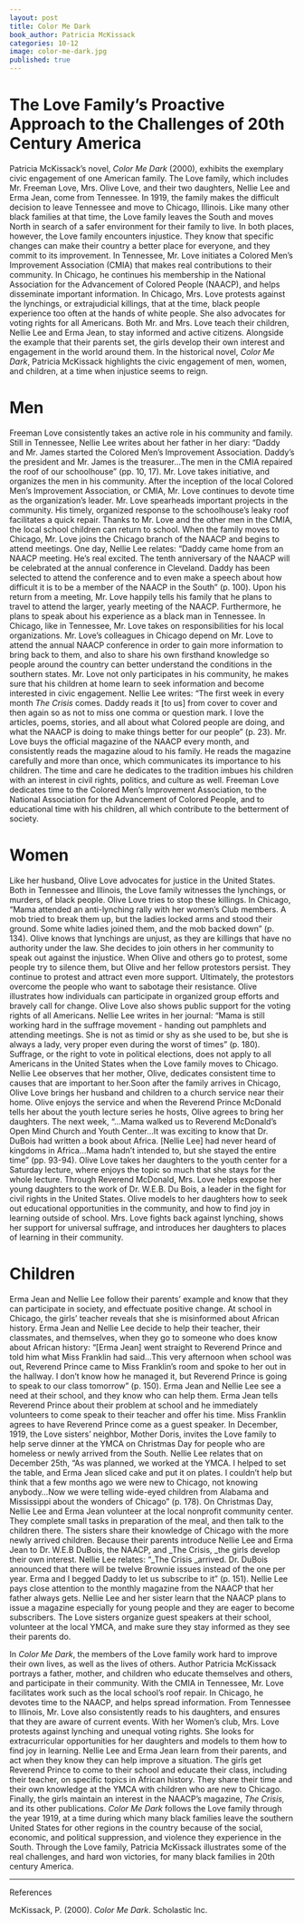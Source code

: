 ```yaml
---
layout: post
title: Color Me Dark
book_author: Patricia McKissack
categories: 10-12
image: color-me-dark.jpg
published: true
---
```

# The Love Family’s Proactive Approach to the Challenges of 20th Century America

Patricia McKissack’s novel, _Color Me Dark_ (2000), exhibits the exemplary
civic engagement of one American family. The Love family, which includes Mr.
Freeman Love, Mrs. Olive Love, and their two daughters, Nellie Lee and Erma
Jean, come from Tennessee. In 1919, the family makes the difficult decision to
leave Tennessee and move to Chicago, Illinois. Like many other black families
at that time, the Love family leaves the South and moves North in search of a
safer environment for their family to live. In both places, however, the Love
family encounters injustice. They know that specific changes can make their
country a better place for everyone, and they commit to its improvement. In
Tennessee, Mr. Love initiates a Colored Men’s Improvement Association (CMIA)
that makes real contributions to their community. In Chicago, he continues his
membership in the National Association for the Advancement of Colored People
(NAACP), and helps disseminate important information. In Chicago, Mrs. Love
protests against the lynchings, or extrajudicial killings, that at the time,
black people experience too often at the hands of white people. She also
advocates for voting rights for all Americans. Both Mr. and Mrs. Love teach
their children, Nellie Lee and Erma Jean, to stay informed and active citizens.
Alongside the example that their parents set, the girls develop their own
interest and engagement in the world around them. In the historical novel,
_Color Me Dark_, Patricia McKissack highlights the civic engagement of men,
women, and children, at a time when injustice seems to reign. 

# Men

Freeman Love consistently takes an active role in his community and family.
Still in Tennessee, Nellie Lee writes about her father in her diary: “Daddy and
Mr. James started the Colored Men’s Improvement Association. Daddy’s the
president and Mr. James is the treasurer…The men in the CMIA repaired the roof
of our schoolhouse” (pp. 10, 17). Mr. Love takes initiative, and organizes the
men in his community. After the inception of the local Colored Men’s
Improvement Association, or CMIA, Mr. Love continues to devote time as the
organization’s leader. Mr. Love spearheads important projects in the community.
His timely, organized response to the schoolhouse’s leaky roof facilitates a
quick repair. Thanks to Mr. Love and the other men in the CMIA, the local
school children can return to school. When the family moves to Chicago, Mr.
Love joins the Chicago branch of the NAACP and begins to attend meetings. One
day, Nellie Lee relates: “Daddy came home from an NAACP meeting. He’s real
excited. The tenth anniversary of the NAACP will be celebrated at the annual
conference in Cleveland. Daddy has been selected to attend the conference and
to even make a speech about how difficult it is to be a member of the NAACP in
the South” (p. 100). Upon his return from a meeting, Mr. Love happily tells his
family that he plans to travel to attend the larger, yearly meeting of the
NAACP. Furthermore, he plans to speak about his experience as a black man in
Tennessee. In Chicago, like in Tennessee, Mr. Love takes on responsibilities
for his local organizations. Mr. Love’s colleagues in Chicago depend on Mr.
Love to attend the annual NAACP conference in order to gain more information to
bring back to them, and also to share his own firsthand knowledge so people
around the country can better understand the conditions in the southern states.
Mr. Love not only participates in his community, he makes sure that his
children at home learn to seek information and become interested in civic
engagement. Nellie Lee writes: “The first week in every month _The_ _Crisis_
comes. Daddy reads it [to us] from cover to cover and then again so as not to
miss one comma or question mark. I love the articles, poems, stories, and all
about what Colored people are doing, and what the NAACP is doing to make things
better for our people” (p. 23). Mr. Love buys the official magazine of the
NAACP every month, and consistently reads the magazine aloud to his family. He
reads the magazine carefully and more than once, which communicates its
importance to his children. The time and care he dedicates to the tradition
imbues his children with an interest in civil rights, politics, and culture as
well. Freeman Love dedicates time to the Colored Men’s Improvement Association,
to the National Association for the Advancement of Colored People, and to
educational time with his children, all which contribute to the betterment of
society.

# Women

Like her husband, Olive Love advocates for justice in the United States. Both
in Tennessee and Illinois, the Love family witnesses the lynchings, or murders,
of black people. Olive Love tries to stop these killings. In Chicago, “Mama
attended an anti-lynching rally with her women’s Club members. A mob tried to
break them up, but the ladies locked arms and stood their ground. Some white
ladies joined them, and the mob backed down” (p. 134). Olive knows that
lynchings are unjust, as they are killings that have no authority under the
law. She decides to join others in her community to speak out against the
injustice. When Olive and others go to protest, some people try to silence
them, but Olive and her fellow protestors persist. They continue to protest and
attract even more support. Ultimately, the protestors overcome the people who
want to sabotage their resistance. Olive illustrates how individuals can
participate in organized group efforts and bravely call for change. Olive Love
also shows public support for the voting rights of all Americans. Nellie Lee
writes in her journal: “Mama is still working hard in the suffrage movement -
handing out pamphlets and attending meetings. She is not as timid or shy as she
used to be, but she is always a lady, very proper even during the worst of
times” (p. 180). Suffrage, or the right to vote in political elections, does
not apply to all Americans in the United States when the Love family moves to
Chicago. Nellie Lee observes that her mother, Olive, dedicates consistent time
to causes that are important to her.Soon after the family arrives in Chicago,
Olive Love brings her husband and children to a church service near their home.
Olive enjoys the service and when the Reverend Prince McDonald tells her about
the youth lecture series he hosts, Olive agrees to bring her daughters. The
next week, “...Mama walked us to Reverend McDonald’s Open Mind Church and Youth
Center…It was exciting to know that Dr. DuBois had written a book about Africa.
[Nellie Lee] had never heard of kingdoms in Africa…Mama hadn’t intended to, but
she stayed the entire time” (pp. 93-94). Olive Love takes her daughters to the
youth center for a Saturday lecture, where enjoys the topic so much that she
stays for the whole lecture. Through Reverend McDonald, Mrs. Love helps expose
her young daughters to the work of Dr. W.E.B. Du Bois, a leader in the fight
for civil rights in the United States. Olive models to her daughters how to
seek out educational opportunities in the community, and how to find joy in
learning outside of school. Mrs. Love fights back against lynching, shows her
support for universal suffrage, and introduces her daughters to places of
learning in their community.

# Children

Erma Jean and Nellie Lee follow their parents’ example and know that they can
participate in society, and effectuate positive change. At school in Chicago,
the girls’ teacher reveals that she is misinformed about African history. Erma
Jean and Nellie Lee decide to help their teacher, their classmates, and
themselves, when they go to someone who does know about African history: “[Erma
Jean] went straight to Reverend Prince and told him what Miss Franklin had
said…This very afternoon when school was out, Reverend Prince came to Miss
Franklin’s room and spoke to her out in the hallway. I don’t know how he
managed it, but Reverend Prince is going to speak to our class tomorrow” (p.
150). Erma Jean and Nellie Lee see a need at their school, and they know who
can help them. Erma Jean tells Reverend Prince about their problem at school
and he immediately volunteers to come speak to their teacher and offer his
time. Miss Franklin agrees to have Reverend Prince come as a guest speaker. In
December, 1919, the Love sisters’ neighbor, Mother Doris, invites the Love
family to help serve dinner at the YMCA on Christmas Day for people who are
homeless or newly arrived from the South. Nellie Lee relates that on December
25th, “As was planned, we worked at the YMCA. I helped to set the table, and
Erma Jean sliced cake and put it on plates. I couldn’t help but think that a
few months ago we were new to Chicago, not knowing anybody…Now we were telling
wide-eyed children from Alabama and Mississippi about the wonders of Chicago”
(p. 178). On Christmas Day, Nellie Lee and Erma Jean volunteer at the local
nonprofit community center. They complete small tasks in preparation of the
meal, and then talk to the children there. The sisters share their knowledge of
Chicago with the more newly arrived children. Because their parents introduce
Nellie Lee and Erma Jean to Dr. W.E.B DuBois, the NAACP, and _The Crisis, _the
girls develop their own interest. Nellie Lee relates: “_The Crisis _arrived.
Dr. DuBois announced that there will be twelve Brownie issues instead of the
one per year. Erma and I begged Daddy to let us subscribe to it” (p. 151).
Nellie Lee pays close attention to the monthly magazine from the NAACP that her
father always gets. Nellie Lee and her sister learn that the NAACP plans to
issue a magazine especially for young people and they are eager to become
subscribers. The Love sisters organize guest speakers at their school,
volunteer at the local YMCA, and make sure they stay informed as they see their
parents do. 

In _Color Me Dark_, the members of the Love family work hard to improve their
own lives, as well as the lives of others. Author Patricia McKissack portrays a
father, mother, and children who educate themselves and others, and participate
in their community. With the CMIA in Tennessee, Mr. Love facilitates work such
as the local school’s roof repair. In Chicago, he devotes time to the NAACP,
and helps spread information. From Tennessee to Illinois, Mr. Love also
consistently reads to his daughters, and ensures that they are aware of current
events. With her Women’s club, Mrs. Love protests against lynching and unequal
voting rights. She looks for extracurricular opportunities for her daughters
and models to them how to find joy in learning. Nellie Lee and Erma Jean learn
from their parents, and act when they know they can help improve a situation.
The girls get Reverend Prince to come to their school and educate their class,
including their teacher, on specific topics in African history. They share
their time and their own knowledge at the YMCA with children who are new to
Chicago. Finally, the girls maintain an interest in the NAACP’s magazine, _The
Crisis,_ and its other publications. _Color Me Dark_ follows the Love family
through the year 1919, at a time during which many black families leave the
southern United States for other regions in the country because of the social,
economic, and political suppression, and violence they experience in the South.
Through the Love family, Patricia McKissack illustrates some of the real
challenges, and hard won victories, for many black families in 20th century
America. 

---
References

McKissack, P. (2000). _Color Me Dark_. Scholastic Inc.
